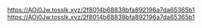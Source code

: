 https://AOi0Jw.tosslk.xyz/2f8014b68838bfa892196a7da65365b1
https://AOi0Jw.tosslk.xyz/2f8014b68838bfa892196a7da65365b1

